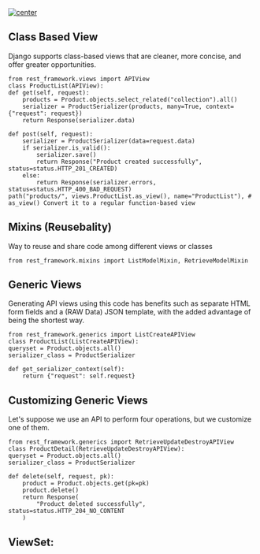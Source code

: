 <a href="">
  <img align="center" src="https://img.shields.io/badge/Advanced%20APIs%20Concepts-Clear%20all-blue" alt="center">
</a>

## Class Based View
Django supports class-based views that are cleaner, more concise, and offer greater opportunities.

    from rest_framework.views import APIView
    class ProductList(APIView):
    def get(self, request):
        products = Product.objects.select_related("collection").all()
        serializer = ProductSerializer(products, many=True, context={"request": request})
        return Response(serializer.data)

    def post(self, request):
        serializer = ProductSerializer(data=request.data)
        if serializer.is_valid():
            serializer.save()
            return Response("Product created successfully", status=status.HTTP_201_CREATED)
        else:
            return Response(serializer.errors, status=status.HTTP_400_BAD_REQUEST)
    path("products/", views.ProductList.as_view(), name="ProductList"), # as_view() Convert it to a regular function-based view
## Mixins (Reusebality)
Way to reuse and share code among different views or classes

    from rest_framework.mixins import ListModelMixin, RetrieveModelMixin
## Generic Views
Generating API views using this code has benefits such as separate HTML form fields and a (RAW Data) JSON template, with the added advantage of being the shortest way.

    from rest_framework.generics import ListCreateAPIView
    class ProductList(ListCreateAPIView):
    queryset = Product.objects.all()
    serializer_class = ProductSerializer

    def get_serializer_context(self):
        return {"request": self.request}
## Customizing Generic Views
Let's suppose we use an API to perform four operations, but we customize one of them.

    from rest_framework.generics import RetrieveUpdateDestroyAPIView
    class ProductDetail(RetrieveUpdateDestroyAPIView):
    queryset = Product.objects.all()
    serializer_class = ProductSerializer

    def delete(self, request, pk):
        product = Product.objects.get(pk=pk)
        product.delete()
        return Response(
            "Product deleted successfully", status=status.HTTP_204_NO_CONTENT
        )
## ViewSet:


        
